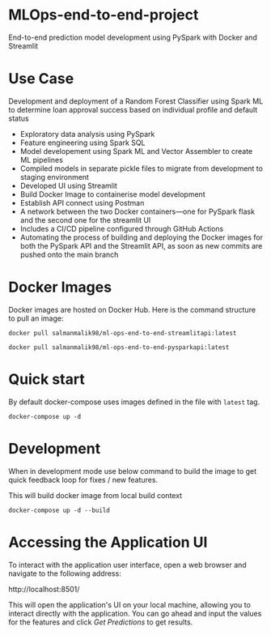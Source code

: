# MLOps-end-to-end-project
End-to-end prediction model development using PySpark with Docker and Streamlit

# Use Case

Development and deployment of a Random Forest Classifier using Spark ML to determine loan approval success based on individual profile and default status

* Exploratory data analysis using PySpark
* Feature engineering using Spark SQL
* Model developement using Spark ML and Vector Assembler to create ML pipelines
* Compiled models in separate pickle files to migrate from development to staging environment
* Developed UI using Streamlit 
* Build Docker Image to containerise model development
* Establish API connect using Postman 
* A network between the two Docker containers—one for PySpark flask and the second one for the streamlit UI
* Includes a CI/CD pipeline configured through GitHub Actions
* Automating the process of building and deploying the Docker images for both the PySpark API and the Streamlit API, as soon as new commits are pushed onto the main branch

# Docker Images

Docker images are hosted on Docker Hub. Here is the command structure to pull an image:

```shell
docker pull salmanmalik98/ml-ops-end-to-end-streamlitapi:latest
```

```shell
docker pull salmanmalik98/ml-ops-end-to-end-pysparkapi:latest
```

# Quick start

By default docker-compose uses images defined in the file with `latest` tag.

```shell
docker-compose up -d
```

# Development

When in development mode use below command to build the image to get quick feedback loop for fixes / new features.

This will build docker image from local build context

```shell
docker-compose up -d --build
```

# Accessing the Application UI

To interact with the application user interface, open a web browser and navigate to the following address: 

http://localhost:8501/

This will open the application's UI on your local machine, allowing you to interact directly with the application.
You can go ahead and input the values for the features and click _Get Predictions_ to get results.


###

